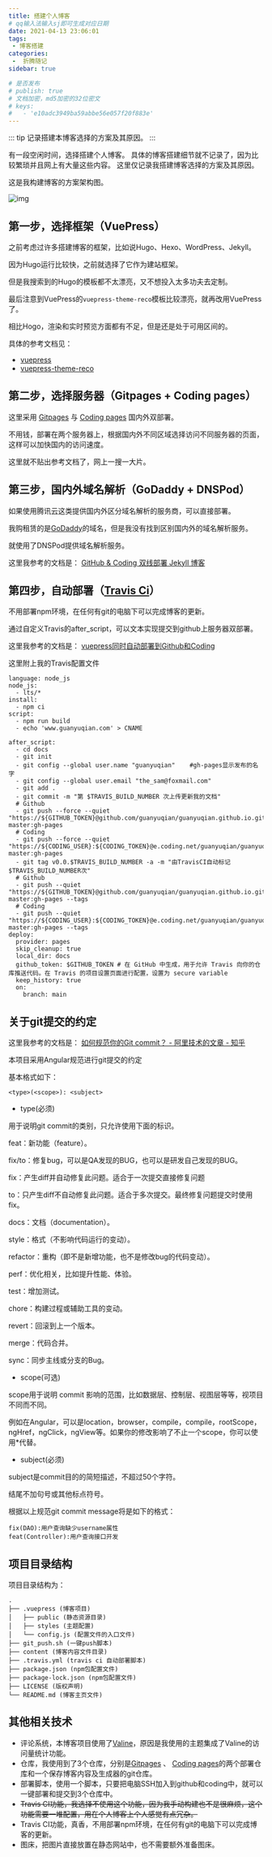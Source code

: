```yaml
---
title: 搭建个人博客
# qq输入法输入sj即可生成对应日期
date: 2021-04-13 23:06:01
tags:
 - 博客搭建
categories:
 -  折腾随记
sidebar: true

# 是否发布
# publish: true
# 文档加密，md5加密的32位密文
# keys:
# 	- 'e10adc3949ba59abbe56e057f20f883e'
---
```

::: tip
记录搭建本博客选择的方案及其原因。
:::

<!-- more -->

有一段空闲时间，选择搭建个人博客。
具体的博客搭建细节就不记录了，因为比较繁琐并且网上有大量这些内容。
这里仅记录我搭建博客选择的方案及其原因。

这是我构建博客的方案架构图。

![img](./framework.jpg)

## 第一步，选择框架（VuePress）

之前考虑过许多搭建博客的框架，比如说Hugo、Hexo、WordPress、Jekyll。

因为Hugo运行比较快，之前就选择了它作为建站框架。

但是我搜索到的Hugo的模板都不太漂亮，又不想投入太多功夫去定制。

最后注意到VuePress的`vuepress-theme-reco`模板比较漂亮，就再改用VuePress了。

相比Hogo，渲染和实时预览方面都有不足，但是还是处于可用区间的。

具体的参考文档见：
- [vuepress](https://vuepress.github.io/)
- [vuepress-theme-reco](https://vuepress-theme-reco.recoluan.com/)


## 第二步，选择服务器（Gitpages + Coding pages）

这里采用 [Gitpages](https://pages.github.com/) 与 [Coding pages](https://help.coding.net/docs/devops/cd/static-website.html) 国内外双部署。

不用钱，部署在两个服务器上，根据国内外不同区域选择访问不同服务器的页面，这样可以加快国内的访问速度。

这里就不贴出参考文档了，网上一搜一大片。


## 第三步，国内外域名解析（GoDaddy + DNSPod）

如果使用腾讯云这类提供国内外区分域名解析的服务商，可以直接部署。

我购租赁的是[GoDaddy](https://sg.godaddy.com/)的域名，但是我没有找到区别国内外的域名解析服务。

就使用了DNSPod提供域名解析服务。

这里我参考的文档是： [GitHub & Coding 双线部署 Jekyll 博客](https://blog.cotes.info/posts/dual-deployment-Jekyll-Blog-on-GithubPages-n-CodingPages/)

## 第四步，自动部署（[Travis Ci](https://travis-ci.org/)）

不用部署npm环境，在任何有git的电脑下可以完成博客的更新。

通过自定义Travis的after_script，可以文本实现提交到github上服务器双部署。

这里我参考的文档是： [vuepress同时自动部署到Github和Coding](https://803344.netlify.app/web/vuepress-tong-shi-zi-dong-bu-shu-daogithub-hecoding.html)

这里附上我的Travis配置文件

```
language: node_js
node_js:
  - lts/*
install:
  - npm ci
script:
  - npm run build
  - echo 'www.guanyuqian.com' > CNAME

after_script:
  - cd docs
  - git init
  - git config --global user.name "guanyuqian"    #gh-pages显示发布的名字
  - git config --global user.email "the_sam@foxmail.com"
  - git add .
  - git commit -m "第 $TRAVIS_BUILD_NUMBER 次上传更新我的文档"
  # Github 
  - git push --force --quiet "https://${GITHUB_TOKEN}@github.com/guanyuqian/guanyuqian.github.io.git" master:gh-pages
  # Coding 
  - git push --force --quiet "https://${CODING_USER}:${CODING_TOKEN}@e.coding.net/guanyuqian/guanyuqian.coding.me/guanyuqian.coding.me.git" master:gh-pages
  - git tag v0.0.$TRAVIS_BUILD_NUMBER -a -m "由TravisCI自动标记$TRAVIS_BUILD_NUMBER次"
  # Github
  - git push --quiet "https://${GITHUB_TOKEN}@github.com/guanyuqian/guanyuqian.github.io.git" master:gh-pages --tags
  # Coding
  - git push --quiet "https://${CODING_USER}:${CODING_TOKEN}@e.coding.net/guanyuqian/guanyuqian.coding.me/guanyuqian.coding.me.git" master:gh-pages --tags
deploy:
  provider: pages
  skip_cleanup: true
  local_dir: docs
  github_token: $GITHUB_TOKEN # 在 GitHub 中生成，用于允许 Travis 向你的仓库推送代码。在 Travis 的项目设置页面进行配置，设置为 secure variable
  keep_history: true
  on:
    branch: main
```

## 关于git提交的约定

这里我参考的文档是：  [如何规范你的Git commit？ - 阿里技术的文章 - 知乎](https://zhuanlan.zhihu.com/p/182553920)


本项目采用Angular规范进行git提交的约定

基本格式如下：
```
<type>(<scope>): <subject>
```

 - type(必须)

用于说明git commit的类别，只允许使用下面的标识。

feat：新功能（feature）。

fix/to：修复bug，可以是QA发现的BUG，也可以是研发自己发现的BUG。

fix：产生diff并自动修复此问题。适合于一次提交直接修复问题

to：只产生diff不自动修复此问题。适合于多次提交。最终修复问题提交时使用fix。

docs：文档（documentation）。

style：格式（不影响代码运行的变动）。

refactor：重构（即不是新增功能，也不是修改bug的代码变动）。

perf：优化相关，比如提升性能、体验。

test：增加测试。

chore：构建过程或辅助工具的变动。

revert：回滚到上一个版本。

merge：代码合并。

sync：同步主线或分支的Bug。

 - scope(可选)

scope用于说明 commit 影响的范围，比如数据层、控制层、视图层等等，视项目不同而不同。

例如在Angular，可以是location，browser，compile，compile，rootScope， ngHref，ngClick，ngView等。如果你的修改影响了不止一个scope，你可以使用\*代替。

 - subject(必须)

subject是commit目的的简短描述，不超过50个字符。

结尾不加句号或其他标点符号。


根据以上规范git commit message将是如下的格式：
````
fix(DAO):用户查询缺少username属性 
feat(Controller):用户查询接口开发
````


## 项目目录结构
项目目录结构为：
```
.
├── .vuepress (博客项目)
│   ├── public (静态资源目录)
│   ├── styles (主题配置)
│   └── config.js (配置文件的入口文件)
├── git_push.sh (一键push脚本)
├── content (博客内容文件目录)
├── .travis.yml (travis ci 自动部署脚本)
├── package.json (npm包配置文件)
├── package-lock.json (npm包配置文件)
├── LICENSE (版权声明)
└── README.md (博客主页文件)
```




## 其他相关技术

- 评论系统，本博客项目使用了[Valine](https://valine.js.org/)，原因是我使用的主题集成了Valine的访问量统计功能。
- 仓库，我使用到了3个仓库，分别是[Gitpages](https://pages.github.com/) 、 [Coding pages](https://help.coding.net/docs/devops/cd/static-website.html)的两个部署仓库和一个保存博客内容及生成器的git仓库。
- 部署脚本，使用一个脚本，只要把电脑SSH加入到github和coding中，就可以一键部署和提交到3个仓库中。
- ~~Travis CI功能，我选择不使用这个功能，因为我手动构建也不是很麻烦，这个功能需要一堆配置，用在个人博客上个人感觉有点冗杂。~~
- Travis CI功能，真香，不用部署npm环境，在任何有git的电脑下可以完成博客的更新。
- 图床，把图片直接放置在静态网站中，也不需要额外准备图床。

